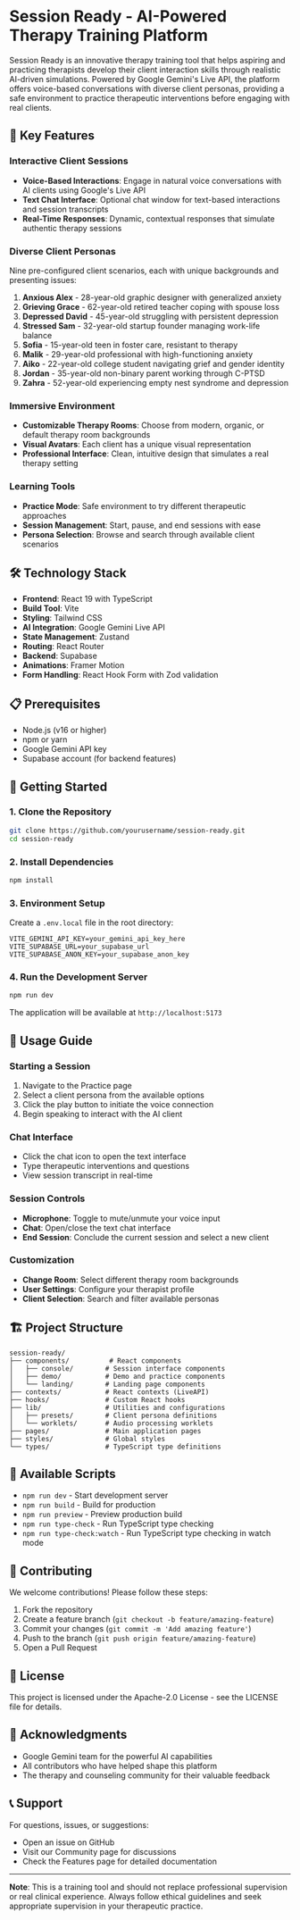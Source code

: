 # Session Ready - AI-Powered Therapy Training Platform

Session Ready is an innovative therapy training tool that helps aspiring and practicing therapists develop their client interaction skills through realistic AI-driven simulations. Powered by Google Gemini's Live API, the platform offers voice-based conversations with diverse client personas, providing a safe environment to practice therapeutic interventions before engaging with real clients.

## 🎯 Key Features

### **Interactive Client Sessions**
- **Voice-Based Interactions**: Engage in natural voice conversations with AI clients using Google's Live API
- **Text Chat Interface**: Optional chat window for text-based interactions and session transcripts
- **Real-Time Responses**: Dynamic, contextual responses that simulate authentic therapy sessions

### **Diverse Client Personas**
Nine pre-configured client scenarios, each with unique backgrounds and presenting issues:

1. **Anxious Alex** - 28-year-old graphic designer with generalized anxiety
2. **Grieving Grace** - 62-year-old retired teacher coping with spouse loss
3. **Depressed David** - 45-year-old struggling with persistent depression
4. **Stressed Sam** - 32-year-old startup founder managing work-life balance
5. **Sofia** - 15-year-old teen in foster care, resistant to therapy
6. **Malik** - 29-year-old professional with high-functioning anxiety
7. **Aiko** - 22-year-old college student navigating grief and gender identity
8. **Jordan** - 35-year-old non-binary parent working through C-PTSD
9. **Zahra** - 52-year-old experiencing empty nest syndrome and depression

### **Immersive Environment**
- **Customizable Therapy Rooms**: Choose from modern, organic, or default therapy room backgrounds
- **Visual Avatars**: Each client has a unique visual representation
- **Professional Interface**: Clean, intuitive design that simulates a real therapy setting

### **Learning Tools**
- **Practice Mode**: Safe environment to try different therapeutic approaches
- **Session Management**: Start, pause, and end sessions with ease
- **Persona Selection**: Browse and search through available client scenarios

## 🛠️ Technology Stack

- **Frontend**: React 19 with TypeScript
- **Build Tool**: Vite
- **Styling**: Tailwind CSS
- **AI Integration**: Google Gemini Live API
- **State Management**: Zustand
- **Routing**: React Router
- **Backend**: Supabase
- **Animations**: Framer Motion
- **Form Handling**: React Hook Form with Zod validation

## 📋 Prerequisites

- Node.js (v16 or higher)
- npm or yarn
- Google Gemini API key
- Supabase account (for backend features)

## 🚀 Getting Started

### 1. Clone the Repository
```bash
git clone https://github.com/yourusername/session-ready.git
cd session-ready
```

### 2. Install Dependencies
```bash
npm install
```

### 3. Environment Setup
Create a `.env.local` file in the root directory:
```env
VITE_GEMINI_API_KEY=your_gemini_api_key_here
VITE_SUPABASE_URL=your_supabase_url
VITE_SUPABASE_ANON_KEY=your_supabase_anon_key
```

### 4. Run the Development Server
```bash
npm run dev
```

The application will be available at `http://localhost:5173`

## 📱 Usage Guide

### Starting a Session
1. Navigate to the Practice page
2. Select a client persona from the available options
3. Click the play button to initiate the voice connection
4. Begin speaking to interact with the AI client

### Chat Interface
- Click the chat icon to open the text interface
- Type therapeutic interventions and questions
- View session transcript in real-time

### Session Controls
- **Microphone**: Toggle to mute/unmute your voice input
- **Chat**: Open/close the text chat interface
- **End Session**: Conclude the current session and select a new client

### Customization
- **Change Room**: Select different therapy room backgrounds
- **User Settings**: Configure your therapist profile
- **Client Selection**: Search and filter available personas

## 🏗️ Project Structure

```
session-ready/
├── components/          # React components
│   ├── console/        # Session interface components
│   ├── demo/           # Demo and practice components
│   └── landing/        # Landing page components
├── contexts/           # React contexts (LiveAPI)
├── hooks/              # Custom React hooks
├── lib/                # Utilities and configurations
│   ├── presets/        # Client persona definitions
│   └── worklets/       # Audio processing worklets
├── pages/              # Main application pages
├── styles/             # Global styles
└── types/              # TypeScript type definitions
```

## 🔧 Available Scripts

- `npm run dev` - Start development server
- `npm run build` - Build for production
- `npm run preview` - Preview production build
- `npm run type-check` - Run TypeScript type checking
- `npm run type-check:watch` - Run TypeScript type checking in watch mode

## 🤝 Contributing

We welcome contributions! Please follow these steps:

1. Fork the repository
2. Create a feature branch (`git checkout -b feature/amazing-feature`)
3. Commit your changes (`git commit -m 'Add amazing feature'`)
4. Push to the branch (`git push origin feature/amazing-feature`)
5. Open a Pull Request

## 📄 License

This project is licensed under the Apache-2.0 License - see the LICENSE file for details.

## 🙏 Acknowledgments

- Google Gemini team for the powerful AI capabilities
- All contributors who have helped shape this platform
- The therapy and counseling community for their valuable feedback

## 📞 Support

For questions, issues, or suggestions:
- Open an issue on GitHub
- Visit our Community page for discussions
- Check the Features page for detailed documentation

---

**Note**: This is a training tool and should not replace professional supervision or real clinical experience. Always follow ethical guidelines and seek appropriate supervision in your therapeutic practice.
